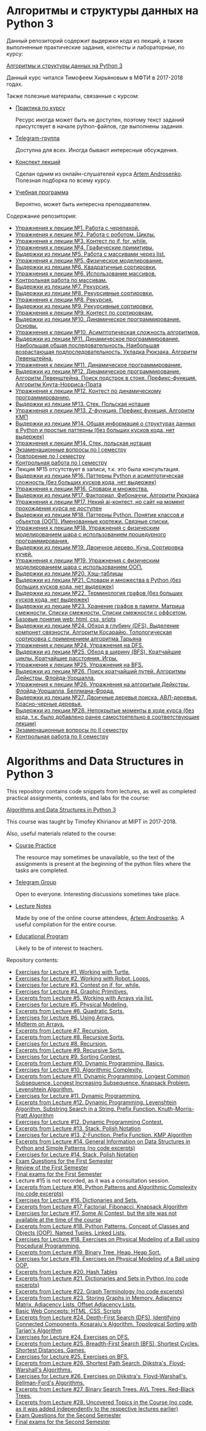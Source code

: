 # Алгоритмы и структуры данных на Python 3

Данный репозиторий содержит выдержки кода из лекций, а также выполненные практические
задания, контесты и лабораторные, по курсу:

[Алгоритмы и структуры данных на Python 3](https://www.youtube.com/playlist?list=PLRDzFCPr95fK7tr47883DFUbm4GeOjjc0)

Данный курс читался Тимофеем Хирьяновым в МФТИ в 2017-2018 годах.


Также полезные материалы, связанные с курсом:

- [Практика по курсу](http://judge.mipt.ru/mipt_cs_on_python3/) 

    Ресурс иногда может быть не доступен, поэтому текст заданий присутствует в 
  начале python-файлов, где выполнены задания.

- [Telegram-группа](https://t.me/tkhirianov_mipt_cs_on_python3)
    
    Доступна для всех. Иногда бывают интересные обсуждения.

- [Конспект лекций](https://github.com/artemiosdev/Algorithms-and-Data-Structures-in-Python)
        
    Сделан одним из онлайн-слушателей курса [Artem Androsenko](https://github.com/artemiosdev). 
    Полезная подборка по всему курсу.

- [Учебная программа](https://github.com/mipt-cs/course-site-python3/wiki)

    Вероятно, может быть интересна преподавателям.

Содержание репозитория:

- [Упражнения к лекции №1. Работа с черепахой.](./lec01_turtle)
- [Упражнения к лекции №2. Работа с роботом. Циклы.](./lec02_robot)
- [Упражнения к лекции №3. Контест по if, for, while.](./lec03_if_for_while)
- [Упражнения к лекции №4. Графические примитивы.](./lec04_graphics)
- [Выдержки из лекции №5. Работа с массивами через list.](./lec05_lecture)
- [Упражнения к лекции №5. Физическое моделирование.](./lec05_physical_modeling)
- [Выдержки из лекции №6. Квадратичные сортировки.](./lec06_lecture)
- [Упражнения к лекции №6. Использование массивов.](./lec06_arrays)
- [Контрольная работа по массивам.](./lec07_exam1)
- [Выдержки из лекции №7. Рекурсия.](./lec07_lecture)
- [Выдержки из лекции №8. Рекурсивные сортировки.](./lec08_lecture)
- [Упражнения к лекции №8. Рекурсия.](./lec08_recursion)
- [Выдержки из лекции №9. Рекурсивные сортировки.](./lec09_lecture)
- [Упражнения к лекции №9. Контест по сортировкам.](./lec09_sorting_contest)
- [Выдержки из лекции №10. Динамическое программирование. Основы.](./lec10_lecture)
- [Упражнения к лекции №10. Асимптотическая сложность алгоритмов.](./lec10_complexity)
- [Выдержки из лекции №11. Динамическое программирование. Наибольшая общая последовательность. Наибольшая возрастающая подпоследовательность. Укладка Рюкзака. Алгоритм Левенштейна.](./lec11_lecture)
- [Упражнения к лекции №11. Динамическое программирование.](./lec11_dynamic_programming)
- [Выдержки из лекции №12. Динамическое программирование. Алгоритм Левенштейна. Поиск подстрок в стоке. Префикс-функция. Алгоритм Кнута-Норриса-Прата](./lec12_lecture)
- [Упражнения к лекции №12. Контест по динамическому программированию.](./lec12_dynamic_programming_contest)
- [Выдержки из лекции №13. Стек. Польская нотация](./lec13_lecture)
- [Упражнения к лекции №13. Z-функция. Префикс функция. Алгоритм КМП](./lec13_z_function)
- [Выдержки из лекции №14. Общая информация о структурах данных в Python и простые паттерны (без больших кусков кода, нет выдержек)](./lec14_01_lecture)
- [Упражнения к лекции №14. Стек, польская нотация](./lec14_02_expressions_and_calculators)
- [Экзаменационные вопросы по I семестру](./lec14_04_exam_questions)
- [Повторение по I семестру](./lec14_05_repeat)
- [Контрольная работа по I семестру](./lec14_03_exam2)
- Лекция №15 отсутствует в записи, т.к. это была консультация.
- [Выдержки из лекции №16. Паттерны Python и асимптотическая сложность (без больших кусков кода, нет выдержек)](./lec16_lecture)
- [Упражнения к лекции №16. Словари и множества.](./lec16_dicts_and_sets)
- [Выдержки из лекции №17. Факториал, Фибоначчи. Алгоритм Рюкзака](./lec17_lecture)
- [Упражнения к лекции №17. Некий ai-контест, но сайт на момент прохождения курса не доступен](./lec17_ai_contest)
- [Выдержки из лекции №18. Паттерны Python. Понятие классов и объектов (ООП). Именованные кортежи. Связные списки.](./lec18_lecture)
- [Упражнения к лекции №18. Упражнения с физическим моделированием шара с использованием процедурного программирования.](./lec18_pygame_and_balls)
- [Выдержки из лекции №19. Двоичное дерево. Куча. Сортировка кучей.](./lec19_lecture)
- [Упражнения к лекции №19. Упражнения с физическим моделированием шара с использованием ООП.](./lec19_pygame_balls_oop)
- [Выдержки из лекции №20. Хэш-таблицы](./lec20_lecture)
- [Выдержки из лекции №21. Словари и множества в Python (без больших кусков кода, нет выдержек)](./lec21_lecture)
- [Выдержки из лекции №22. Терминология графов (без больших кусков кода, нет выдержек)](./lec22_lecture)
- [Выдержки из лекции №23. Хранение графов в памяти. Матрица смежности. Списки смежности. Списки смежности с оффсетом.](./lec23_lecture)
- [Базовые понятия web: html, css, sripts](./lec23_web)
- [Выдержки из лекции №24. Обход в глубину (DFS), Выделение компонет связности. Алгоритм Косарайю. Топологическая сортировка с применением алгоритма Тарьяна](./lec24_lecture)
- [Упражнения к лекции №24. Упражнения на DFS.](./lec24_graphs)
- [Выдержки из лекции №25. Обход в ширину (BFS), Кратчайшие циклы. Кратчайшие расстояния. Игры.](./lec25_lecture)
- [Упражнения к лекции №25. Упражнения на BFS.](./lec25_graphs2)
- [Выдержки из лекции №26. Поиск кратчайший путей. Алгоритмы Дейкстры, Флойда-Уоршалла.](./lec26_lecture)
- [Упражнения к лекции №26. Упражнения на алгоритым Дейкстры, Флойда-Уоршалла, Беллмана-Форда.](./lec26_graphs3)
- [Выдержки из лекции №27. Двоичные деревья поиска. АВЛ-деревья. Красно-черные деревья.](./lec27_lecture)
- [Выдержки из лекции №28. Непокрытые моменты в ходе курса (без кода, т.к. было добавлено ранее самостоятельно в соответствующие лекции)](./lec28_lecture)
- [Экзаменационные вопросы по II семестру](./lec28_questions)
- [Контрольная работа по II семестру](./lec28_exam4)


# Algorithms and Data Structures in Python 3

This repository contains code snippets from lectures, as well as completed practical
assignments, contests, and labs for the course:

[Algorithms and Data Structures in Python 3](https://www.youtube.com/playlist?list=PLRDzFCPr95fK7tr47883DFUbm4GeOjjc0)

This course was taught by Timofey Khirianov at MIPT in 2017-2018.


Also, useful materials related to the course:

- [Course Practice](http://judge.mipt.ru/mipt_cs_on_python3/) 

    The resource may sometimes be unavailable, so the text of the assignments is present at the
    beginning of the python files where the tasks are completed.

- [Telegram Group](https://t.me/tkhirianov_mipt_cs_on_python3)
    
    Open to everyone. Interesting discussions sometimes take place.

- [Lecture Notes](https://github.com/artemiosdev/Algorithms-and-Data-Structures-in-Python)
        
    Made by one of the online course attendees, [Artem Androsenko](https://github.com/artemiosdev). 
    A useful compilation for the entire course.

- [Educational Program](https://github.com/mipt-cs/course-site-python3/wiki)

    Likely to be of interest to teachers.

Repository contents:

- [Exercises for Lecture #1. Working with Turtle.](./lec01_turtle)
- [Exercises for Lecture #2. Working with Robot. Loops.](./lec02_robot)
- [Exercises for Lecture #3. Contest on if, for, while.](./lec03_if_for_while)
- [Exercises for Lecture #4. Graphic Primitives.](./lec04_graphics)
- [Excerpts from Lecture #5. Working with Arrays via list.](./lec05_lecture)
- [Exercises for Lecture #5. Physical Modeling.](./lec05_physical_modeling)
- [Excerpts from Lecture #6. Quadratic Sorts.](./lec06_lecture)
- [Exercises for Lecture #6. Using Arrays.](./lec06_arrays)
- [Midterm on Arrays.](./lec07_exam1)
- [Excerpts from Lecture #7. Recursion.](./lec07_lecture)
- [Excerpts from Lecture #8. Recursive Sorts.](./lec08_lecture)
- [Exercises for Lecture #8. Recursion.](./lec08_recursion)
- [Excerpts from Lecture #9. Recursive Sorts.](./lec09_lecture)
- [Exercises for Lecture #9. Sorting Contest.](./lec09_sorting_contest)
- [Excerpts from Lecture #10. Dynamic Programming. Basics.](./lec10_lecture)
- [Exercises for Lecture #10. Algorithmic Complexity.](./lec10_complexity)
- [Excerpts from Lecture #11. Dynamic Programming. Longest Common Subsequence. Longest Increasing Subsequence. Knapsack Problem. Levenshtein Algorithm.](./lec11_lecture)
- [Exercises for Lecture #11. Dynamic Programming.](./lec11_dynamic_programming)
- [Excerpts from Lecture #12. Dynamic Programming. Levenshtein Algorithm. Substring Search in a String. Prefix Function. Knuth-Morris-Pratt Algorithm](./lec12_lecture)
- [Exercises for Lecture #12. Dynamic Programming Contest.](./lec12_dynamic_programming_contest)
- [Excerpts from Lecture #13. Stack. Polish Notation](./lec13_lecture)
- [Exercises for Lecture #13. Z-Function. Prefix Function. KMP Algorithm](./lec13_z_function)
- [Excerpts from Lecture #14. General Information on Data Structures in Python and Simple Patterns (no code excerpts)](./lec14_01_lecture)
- [Exercises for Lecture #14. Stack, Polish Notation](./lec14_02_expressions_and_calculators)
- [Exam Questions for the First Semester](./lec14_04_exam_questions)
- [Review of the First Semester](./lec14_05_repeat)
- [Final exams for the First Semester](./lec14_03_exam2)
- Lecture #15 is not recorded, as it was a consultation session.
- [Excerpts from Lecture #16. Python Patterns and Algorithmic Complexity (no code excerpts)](./lec16_lecture)
- [Exercises for Lecture #16. Dictionaries and Sets.](./lec16_dicts_and_sets)
- [Excerpts from Lecture #17. Factorial, Fibonacci. Knapsack Algorithm](./lec17_lecture)
- [Exercises for Lecture #17. Some AI Contest, but the site was not available at the time of the course](./lec17_ai_contest)
- [Excerpts from Lecture #18. Python Patterns. Concept of Classes and Objects (OOP). Named Tuples. Linked Lists.](./lec18_lecture)
- [Exercises for Lecture #18. Exercises on Physical Modeling of a Ball using Procedural Programming.](./lec18_pygame_and_balls)
- [Excerpts from Lecture #19. Binary Tree. Heap. Heap Sort.](./lec19_lecture)
- [Exercises for Lecture #19. Exercises on Physical Modeling of a Ball using OOP.](./lec19_pygame_balls_oop)
- [Excerpts from Lecture #20. Hash Tables](./lec20_lecture)
- [Excerpts from Lecture #21. Dictionaries and Sets in Python (no code excerpts)](./lec21_lecture)
- [Excerpts from Lecture #22. Graph Terminology (no code excerpts)](./lec22_lecture)
- [Excerpts from Lecture #23. Storing Graphs in Memory. Adjacency Matrix. Adjacency Lists. Offset Adjacency Lists.](./lec23_lecture)
- [Basic Web Concepts: HTML, CSS, Scripts](./lec23_web)
- [Excerpts from Lecture #24. Depth-First Search (DFS), Identifying Connected Components. Kosaraju's Algorithm. Topological Sorting with Tarjan's Algorithm](./lec24_lecture)
- [Exercises for Lecture #24. Exercises on DFS.](./lec24_graphs)
- [Excerpts from Lecture #25. Breadth-First Search (BFS), Shortest Cycles. Shortest Distances. Games.](./lec25_lecture)
- [Exercises for Lecture #25. Exercises on BFS.](./lec25_graphs2)
- [Excerpts from Lecture #26. Shortest Path Search. Dijkstra's, Floyd-Warshall's Algorithms.](./lec26_lecture)
- [Exercises for Lecture #26. Exercises on Dijkstra's, Floyd-Warshall's, Bellman-Ford's Algorithms.](./lec26_graphs3)
- [Excerpts from Lecture #27. Binary Search Trees. AVL Trees. Red-Black Trees.](./lec27_lecture)
- [Excerpts from Lecture #28. Uncovered Topics in the Course (no code, as it was added independently to the respective lectures earlier)](./lec28_lecture)
- [Exam Questions for the Second Semester](./lec28_questions)
- [Final exams for the Second Semester](./lec28_exam4)
